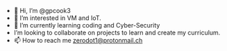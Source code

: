 - 👋 Hi, I’m @gpcook3
- 👀 I’m interested in VM and IoT. 
- 🌱 I’m currently learning coding and Cyber-Security 
-  I’m looking to collaborate on projects to learn and create my curriculum. 
- 📫 How to reach me zerodot1@protonmail.ch

<!---
gpcook3/gpcook3 is a ✨ special ✨ repository because its `README.md` (this file) appears on your GitHub profile.
You can click the Preview link to take a look at your changes.
--->
